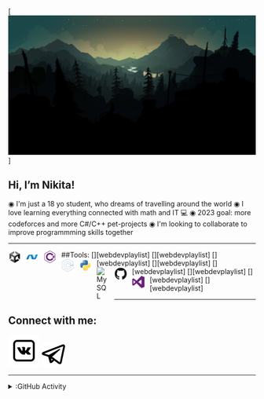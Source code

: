 [![Image alt](./img/nightsky.png)]
## Hi, I’m Nikita! 

◉  I'm just a 18 yo student, who dreams of travelling around the world 
◉  I love learning everything connected with math and IT 💻
◉  2023 goal: more codeforces and more C#/C++ pet-projects
◉  I'm looking to collaborate to improve programmming skills together
<br/>

---
##Tools:
[<img align="left" alt="Unity" width="26px" src="https://raw.githubusercontent.com/devicons/devicon/1119b9f84c0290e0f0b38982099a2bd027a48bf1/icons/unity/unity-original.svg" style="padding-right:10px;" />][webdevplaylist]
[<img align="left" alt=".NET" width="26px" src="https://raw.githubusercontent.com/devicons/devicon/1119b9f84c0290e0f0b38982099a2bd027a48bf1/icons/dot-net/dot-net-original.svg" style="padding-right:10px;" />][webdevplaylist]
[<img align="left" alt="CSharp" width="26px" src="https://raw.githubusercontent.com/devicons/devicon/1119b9f84c0290e0f0b38982099a2bd027a48bf1/icons/csharp/csharp-line.svg" style="padding-right:10px;" />][webdevplaylist]
[<img align="left" alt="Cplusplus" width="26px" src="https://raw.githubusercontent.com/devicons/devicon/1119b9f84c0290e0f0b38982099a2bd027a48bf1/icons/cplusplus/cplusplus-line.svg" style="padding-right:10px;" />][webdevplaylist]
[<img align="left" alt="Python" width="26px" src="https://raw.githubusercontent.com/devicons/devicon/1119b9f84c0290e0f0b38982099a2bd027a48bf1/icons/python/python-original.svg" style="padding-right:10px;" />][webdevplaylist]
[<img align="left" alt="MySQL" width="26px" src="https://cdn.jsdelivr.net/gh/devicons/devicon/icons/mysql/mysql-original.svg" style="padding-right:10px;" />][webdevplaylist]
[<img align="left" alt="GitHub" width="26px" src="https://raw.githubusercontent.com/devicons/devicon/1119b9f84c0290e0f0b38982099a2bd027a48bf1/icons/github/github-original.svg" style="padding-right:10px;" />][webdevplaylist]
[<img align="left" alt="VisualStudio" width="26px" src="https://raw.githubusercontent.com/devicons/devicon/1119b9f84c0290e0f0b38982099a2bd027a48bf1/icons/visualstudio/visualstudio-plain.svg" style="padding-right:10px;" />][webdevplaylist]

---
## Connect with me:
[![website](./img/vk.svg)](https://vk.com/torchpochmak)
[![website](./img/tg.svg)](https://t.me/TorchPochmak)
&nbsp;&nbsp;
<br/>

---
<details>
  <summary>:GitHub Activity</summary>
  <img align="left" alt="Stats" src="https://github-readme-stats.vercel.app/api?username=TorchPochmak&show_icons=true&hide_border=false&title_color=ff652f&icon_color=FFE400&bg_color=09131B&text_color=ffffff&border_color=0c1a25" />
</details>
